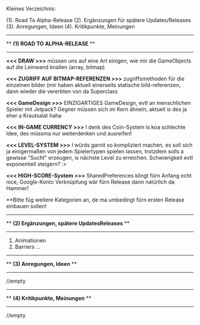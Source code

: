 
Kleines Verzeichnis:

(1). Road To Alpha-Release
(2). Ergänzungen für spätere Updates/Releases
(3). Anregungen, Ideen
(4). Kritikpunkte, Meinungen




****************************************************************************************************
**				**(1) ROAD TO ALPHA-RELEASE**					  **
****************************************************************************************************

**<<< DRAW >>>**
müssen uns auf eine Art einigen, wie mir die GameObjects auf die Leinwand knallen (array, bitmap)

**<<< ZUGRIFF AUF BITMAP-REFERENZEN >>>**
zugriffsmethoden für die einzelnen bilder (mir haben aktuell einerseits statische bild-referenzen, 
dann wieder die vererbten von da Superclass

**<<< GameDesign >>>**
EINZIGARTIGES GameDesign, evtl an menschlichen Spieler mit Jetpack? Gegner müssen sich im Kern 
ähneln, aktuell is des ja eher a Krautsalat haha

**<<< IN-GAME CURRENCY >>>**
I denk des Coin-System is koa schlechte Idee, des müssma nur weiterdenken und ausreifen!

**<<< LEVEL-SYSTEM >>>**
I würds garnit so kompliziert machen, es soll sich ja einigermaßen von jedem Spielertypen
spielen lassen, trotzdem solls a gewisse "Sucht" erzeugen, is nächste Level zu erreichen.
Schwierigkeit evtl exponentiell steigern? :>

**<<< HIGH-SCORE-System >>>**
SharedPreferences klingt fürn Anfang echt nice, Google-Konto Verknüpfung wär fürn Release 
dann natürlich da Hammer!

**Bitte füg weitere Kategorien an, de ma umbedingt fürn ersten Release einbauen sollen!


****************************************************************************************************
**				**(2) Ergänzungen, spätere UpdatesReleases**			  **
****************************************************************************************************

1. Animationen
2. Barriers
...

****************************************************************************************************
**				**(3) Anregungen, Ideen**					  **
****************************************************************************************************

//empty

****************************************************************************************************
**				**(4) Kritikpunkte, Meinungen**					  **
****************************************************************************************************

//empty

